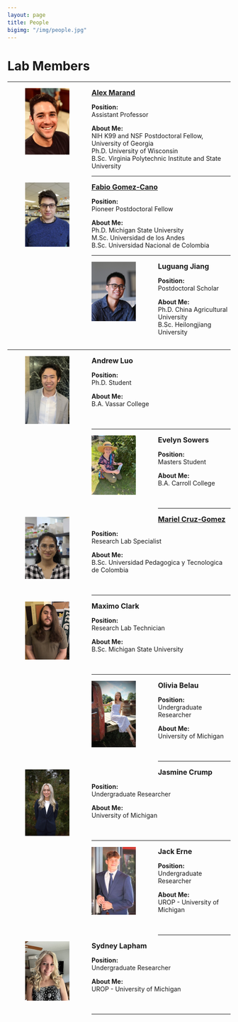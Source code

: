 ```yaml
---
layout: page
title: People
bigimg: "/img/people.jpg"
---
```


# Lab Members

---
<p align="justify">
<figure>
<div style="float: left; padding-right: 50px; padding-bottom: 50px">
	<img src="/img/people_photos/alex.jpg" width="100" alt="" align="left">
</div>
</figure>
</p>

<span style="font-size:16px;">**[Alex Marand](https://scholar.google.com/citations?hl=en&user=_bYW4UkAAAAJ)**</span>

**Position:**\
Assistant Professor

**About Me:**\
NIH K99 and NSF Postdoctoral Fellow, University of Georgia\
Ph.D. University of Wisconsin\
B.Sc. Virginia Polytechnic Institute and State University

---

<p align="justify">
<figure>
<div style="float: left; padding-right: 50px; padding-bottom: 50px">
	<img src="/img/people_photos/Fabio.jpg" width="100" alt="" align="left">
</div>
</figure>
</p>

<span style="font-size:16px;">**[Fabio Gomez-Cano](https://scholar.google.com/citations?user=iQ5p-UYAAAAJ&hl=en&oi=ao)**</span>

**Position:**\
Pioneer Postdoctoral Fellow

**About Me:**\
Ph.D. Michigan State University\
M.Sc. Universidad de los Andes\
B.Sc. Universidad Nacional de Colombia

---

<p align="justify">
<figure>
<div style="float: left; padding-right: 50px; padding-bottom: 50px">
	<img src="/img/people_photos/Luguang.jpg" width="100" alt="" align="left">
</div>
</figure>
</p>

<span style="font-size:16px;">**Luguang Jiang**</span>

**Position:**\
Postdoctoral Scholar

**About Me:**\
Ph.D. China Agricultural University\
B.Sc. Heilongjiang University\
<br />

---

<p align="justify">
<figure>
<div style="float: left; padding-right: 50px; padding-bottom: 50px">
	<img src="/img/people_photos/Andrew_Luo.jpg" width="100" alt="" align="left">
</div>
</figure>
</p>

<span style="font-size:16px;">**Andrew Luo**</span>

**Position:**\
Ph.D. Student

**About Me:**\
B.A. Vassar College\
<br />
<br />

---

<p align="justify">
<figure>
<div style="float: left; padding-right: 50px; padding-bottom: 50px">
	<img src="/img/people_photos/Evelyn.jpeg" width="100" alt="" align="left">
</div>
</figure>
</p>

<span style="font-size:16px;">**Evelyn Sowers**</span>

**Position:**\
Masters Student

**About Me:**\
B.A. Carroll College\
<br />
<br />

---

<p align="justify">
<figure>
<div style="float: left; padding-right: 50px; padding-bottom: 50px">
	<img src="/img/people_photos/Mariel.jpg" width="100" alt="" align="left">
</div>
</figure>
</p>

<span style="font-size:16px;">**[Mariel Cruz-Gomez](https://scholar.google.com/citations?hl=en&user=yO8JCWgAAAAJ)**</span>

**Position:**\
Research Lab Specialist

**About Me:**\
B.Sc. Universidad Pedagogica y Tecnologica de Colombia\
<br />
<br />

---

<p align="justify">
<figure>
<div style="float: left; padding-right: 50px; padding-bottom: 50px">
	<img src="/img/people_photos/Maximo.jpeg" width="100" alt="" align="left">
</div>
</figure>
</p>

<span style="font-size:16px;">**Maximo Clark**</span>

**Position:**\
Research Lab Technician

**About Me:**\
B.Sc. Michigan State University\
<br />
<br />

---

<p align="justify">
<figure>
<div style="float: left; padding-right: 50px; padding-bottom: 50px">
	<img src="/img/people_photos/Olivia.jpeg" width="100" alt="" align="left">
</div>
</figure>
</p>

<span style="font-size:16px;">**Olivia Belau**</span>

**Position:**\
Undergraduate Researcher

**About Me:**\
University of Michigan\
<br />
<br />

---

<p align="justify">
<figure>
<div style="float: left; padding-right: 50px; padding-bottom: 50px">
	<img src="/img/people_photos/Jasmine.jpeg" width="100" alt="" align="left">
</div>
</figure>
</p>

<span style="font-size:16px;">**Jasmine Crump**</span>

**Position:**\
Undergraduate Researcher

**About Me:**\
University of Michigan\
<br />
<br />

---

<p align="justify">
<figure>
<div style="float: left; padding-right: 50px; padding-bottom: 50px">
	<img src="/img/people_photos/Jack.jpg" width="100" alt="" align="left">
</div>
</figure>
</p>

<span style="font-size:16px;">**Jack Erne**</span>

**Position:**\
Undergraduate Researcher

**About Me:**\
UROP - University of Michigan\
<br />
<br />

---

<p align="justify">
<figure>
<div style="float: left; padding-right: 50px; padding-bottom: 50px">
	<img src="/img/people_photos/Sydney.jpg" width="100" alt="" align="left">
</div>
</figure>
</p>

<span style="font-size:16px;">**Sydney Lapham**</span>

**Position:**\
Undergraduate Researcher

**About Me:**\
UROP - University of Michigan\
<br />
<br />

---
